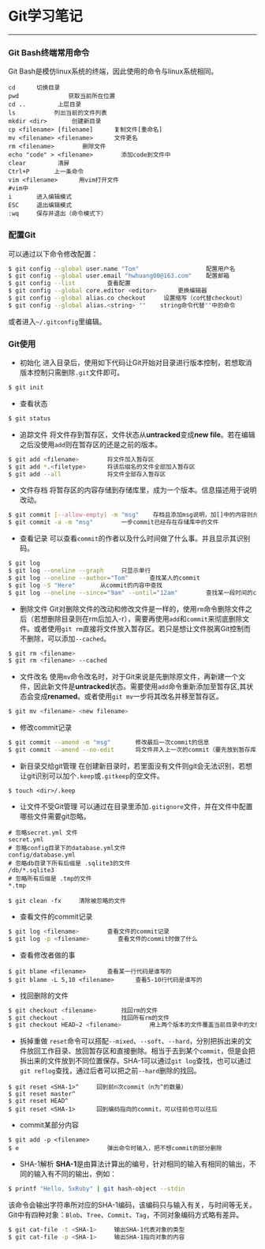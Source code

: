 # Git学习笔记
------
### Git Bash终端常用命令
Git Bash是模仿linux系统的终端，因此使用的命令与linux系统相同。
```
cd      切换目录
pwd              获取当前所在位置
cd ..         上层目录
ls           列出当前的文件列表
mkdir <dir>       创建新目录
cp <filename> [filename]      复制文件[重命名]
mv <filename> <filename>      文件更名
rm <filename>        删除文件
echo "code" > <filename>        添加code到文件中
clear         清屏
Ctrl+P       上一条命令
vim <filename>      用vim打开文件
#vim中
i       进入编辑模式
ESC     退出编辑模式
:wq     保存并退出（命令模式下）
```

### 配置Git
可以通过以下命令修改配置：
```sh
$ git config --global user.name "Tom"                   配置用户名
$ git config --global user.email "hwhuang00@163.com"    配置邮箱
$ git config --list         查看配置
$ git config --global core.editor <editor>      更换编辑器
$ git config --global alias.co checkout     设置缩写（co代替checkout）
$ git config --global alias.<string> ""    string命令代替""中的命令
```
或者进入`~/.gitconfig`里编辑。

### Git使用
- 初始化
进入目录后，使用如下代码让Git开始对目录进行版本控制，若想取消版本控制只需删除`.git`文件即可。
```sh
$ git init
```
- 查看状态
```sh
$ git status
```
- 追踪文件
将文件存到暂存区，文件状态从**untracked**变成**new file**。若在编辑之后没使用`add`则在暂存区的还是之前的版本。
```sh
$ git add <filename>        将文件加入暂存区
$ git add *.<filetype>      将该后缀名的文件全部加入暂存区
$ git add --all             将文件全部存入暂存区
```
- 文件存档
将暂存区的内容存储到存储库里，成为一个版本。信息描述用于说明改动。
```sh
$ git commit [--allow-empty] -m "msg"    存档且添加msg说明，加[]中的内容则允许不添加信息
$ git commit -a -m "msg"        一步commit已经存在存储库中的文件
```
- 查看记录
可以查看`commit`的作者以及什么时间做了什么事。并且显示其识别码。
```sh
$ git log
$ git log --oneline --graph     只显示单行
$ git log --oneline --author="Tom"      查找某人的commit
$ git log -S "Here"       从commit的内容中查找
$ git log --oneline --since="9am" --until="12am"        查找某一段时间的commit
```
- 删除文件
Git对删除文件的改动和修改文件是一样的，使用`rm`命令删除文件之后（若想删除目录则在rm后加入-r），需要再使用`add`和`commit`来彻底删除文件。或者使用`git rm`直接将文件放入暂存区。若只是想让文件脱离Git控制而不删除，可以添加`--cached`。
```sh
$ git rm <filename>
$ git rm <filename> --cached
```
- 文件改名
使用`mv`命令改名时，对于Git来说是先删除原文件，再新建一个文件，因此新文件是**untracked**状态。需要使用`add`命令重新添加至暂存区,其状态会变成**renamed**。或者使用`git mv`一步将其改名并移至暂存区。
```sh
$ git mv <filename> <new filename>
```
- 修改commit记录
```sh
$ git commit --amend -m "msg"       修改最后一次commit的信息
$ git commit --amend --no-edit      将文件并入上一次的commit（要先放到暂存库里）
```
- 新目录交给git管理
在创建新目录时，若里面没有文件则git会无法识别，若想让git识别可以加个`.keep`或`.gitkeep`的空文件。
```
$ touch <dir>/.keep
```
- 让文件不受Git管理
可以通过在目录里添加`.gitignore`文件，并在文件中配置哪些文件需要git忽略。
```
# 忽略secret.yml 文件
secret.yml
# 忽略config目录下的database.yml文件
config/database.yml
# 忽略db目录下所有后缀是 .sqlite3的文件
/db/*.sqlite3
# 忽略所有后缀是 .tmp的文件
*.tmp
```
```
$ git clean -fx     清除被忽略的文件
```
- 查看文件的commit记录
```sh
$ git log <filename>        查看文件的commit记录
$ git log -p <filename>        查看文件的commit时做了什么
```
- 查看修改者做的事
```
$ git blame <filename>      查看某一行代码是谁写的
$ git blame -L 5,10 <filename>      查看5-10行代码是谁写的
```
- 找回删除的文件
```sh
$ git checkout <filename>       找回rm的文件
$ git checkout .                找回所有rm的文件
$ git checkout HEAD~2 <filename>        用上两个版本的文件覆盖当前目录中的文件
```
- 拆掉重做
`reset`命令可以搭配`--mixed`、`--soft`、`--hard`，分别把拆出来的文件放回工作目录、放回暂存区和直接删除。相当于去到某个`commit`，但是会把拆出来的文件放到不同位置保存。SHA-1可以通过`git log`查找，也可以通过`git reflog`查找，通过后者可以把之前`--hard`删除的找回。
```
$ git reset <SHA-1>^     回到前n次commit（n为^的数量）
$ git reset master^     
$ git reset HEAD^
$ git reset <SHA-1>      回到编码指向的commit，可以往前也可以往后
```
- commit某部分内容
```
$ git add -p <filename>
$ e                         弹出命令时输入，把不想commit的部分删除
```
- SHA-1解析
**SHA-1**是由算法计算出的编号，针对相同的输入有相同的输出，不同的输入有不同的输出，例如：
```sh
$ printf "Hello, 5xRuby" | git hash-object --stdin
```
该命令会输出字符串所对应的SHA-1编码，该编码只与输入有关，与时间等无关。Git中有四种对象：`Blob`、`Tree`、`Commit`、`Tag`，不同对象编码方式略有差异。
```sh
$ git cat-file -t <SHA-1>     输出SHA-1代表对象的类型
$ git cat-file -p <SHA-1>     输出SHA-1指向对象的内容 
```







